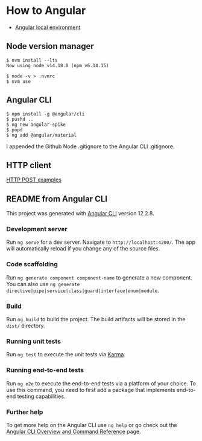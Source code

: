 # How to Angular

* [Angular local environment](https://angular.io/guide/setup-local)

## Node version manager

```
$ nvm install --lts
Now using node v14.18.0 (npm v6.14.15)

$ node -v > .nvmrc
$ nvm use
```

## Angular CLI

```
$ npm install -g @angular/cli
$ pushd ..
$ ng new angular-spike
$ popd
$ ng add @angular/material
```

I appended the Github Node .gitignore to the Angular CLI .gitignore.


## HTTP client

[HTTP POST examples](https://jasonwatmore.com/post/2019/11/21/angular-http-post-request-examples)



## README from Angular CLI

This project was generated with [Angular CLI](https://github.com/angular/angular-cli) version 12.2.8.

### Development server

Run `ng serve` for a dev server. Navigate to `http://localhost:4200/`. The app will automatically reload if you change any of the source files.

### Code scaffolding

Run `ng generate component component-name` to generate a new component. You can also use `ng generate directive|pipe|service|class|guard|interface|enum|module`.

### Build

Run `ng build` to build the project. The build artifacts will be stored in the `dist/` directory.

### Running unit tests

Run `ng test` to execute the unit tests via [Karma](https://karma-runner.github.io).

### Running end-to-end tests

Run `ng e2e` to execute the end-to-end tests via a platform of your choice. To use this command, you need to first add a package that implements end-to-end testing capabilities.

### Further help

To get more help on the Angular CLI use `ng help` or go check out the [Angular CLI Overview and Command Reference](https://angular.io/cli) page.
